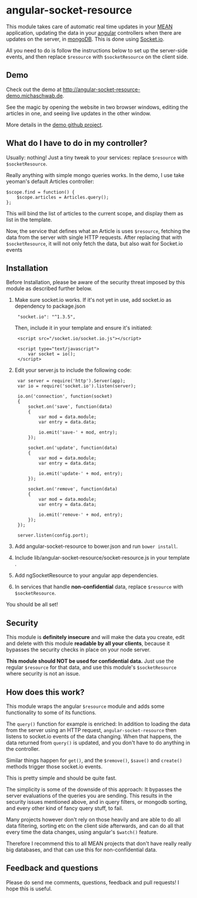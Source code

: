 # angular-socket-resource

This module takes care of automatic real time updates in your [MEAN](http://meanjs.org/) application, updating the data 
in your [angular](https://angularjs.org/) controllers when there are updates on the server, in [mongoDB](https://www.mongodb.org/). This is done using [Socket.io](http://socket.io/).

All you need to do is follow the instructions below to set up the server-side events, and then replace `$resource` with `$socketResource` on the client side.

## Demo

Check out the demo at http://angular-socket-resource-demo.michaschwab.de.

See the magic by opening the website in two browser windows, editing the articles in one, and seeing live updates in the other window.

More details in the [demo github project](https://github.com/michaschwab/angular-socket-resource-demo).

## What do I have to do in my controller?

Usually: nothing! Just a tiny tweak to your services: replace `$resource` with `$socketResource`.

Really anything with simple mongo queries works. In the demo, I use take yeoman's default Articles controller:


    $scope.find = function() {
        $scope.articles = Articles.query();
    };

This will bind the list of articles to the current scope, and display them as list in the template.

Now, the service that defines what an Article is uses `$resource`, fetching the data from the server with single HTTP requests.
After replacing that with `$socketResource`, it will not only fetch the data, but also wait for Socket.io events


## Installation

Before Installation, please be aware of the security threat imposed by this module as described further below. 

1. Make sure socket.io works. If it's not yet in use, add socket.io as dependency to package.json

        "socket.io": "^1.3.5",
    
    Then, include it in your template and ensure it's initiated:

        <script src="/socket.io/socket.io.js"></script>
        
        <script type="text/javascript">
            var socket = io();
        </script>
    
2. Edit your server.js to include the following code:

        var server = require('http').Server(app);
        var io = require('socket.io').listen(server);
        
        io.on('connection', function(socket)
        {
            socket.on('save', function(data)
            {
                var mod = data.module;
                var entry = data.data;
        
                io.emit('save-' + mod, entry);
            });
        
            socket.on('update', function(data)
            {
                var mod = data.module;
                var entry = data.data;
        
                io.emit('update-' + mod, entry);
            });
        
            socket.on('remove', function(data)
            {
                var mod = data.module;
                var entry = data.data;
        
                io.emit('remove-' + mod, entry);
            });
        });
        
        server.listen(config.port);
    
    
    
3. Add angular-socket-resource to bower.json and run `bower install`.

4. Include lib/angular-socket-resource/socket-resource.js in your template .

5. Add ngSocketResource to your angular app dependencies.

6. In services that handle **non-confidential** data, replace `$resource` with `$socketResource`.

You should be all set!

## Security
This module is **definitely insecure** and will make the data you create, edit and delete with this module **readable by all your clients**, because it bypasses the security checks in place on your node server.

**This module should NOT be used for confidential data.** Just use the regular `$resource` for that data, and use this module's `$socketResource` where security is not an issue.

## How does this work?
This module wraps the angular `$resource` module and adds some functionality to some of its functions.

The `query()` function for example is enriched: In addition to loading the data from the server using an HTTP request,
`angular-socket-resource` then listens to socket.io events of the data changing. When that happens, the data returned from `query()` is updated,
and you don't have to do anything in the controller.

Similar things happen for `get()`, and the `$remove()`, `$save()` and `create()` methods trigger those socket.io events.

This is pretty simple and should be quite fast.

The simplicity is some of the downside of this approach: It bypasses the server evaluations of the queries you are sending. 
This results in the security issues mentioned above, and in query filters, or mongodb sorting, and every other kind of fancy query stuff, to fail.

Many projects however don't rely on those heavily and are able to do all data filtering, sorting etc on the client side afterwards, and can do all that every time the data changes, using angular's `$watch()` feature.

Therefore I recommend this to all MEAN projects that don't have really really big databases, and that can use this for non-confidential data. 

## Feedback and questions
Please do send me comments, questions, feedback and pull requests! I hope this is useful.